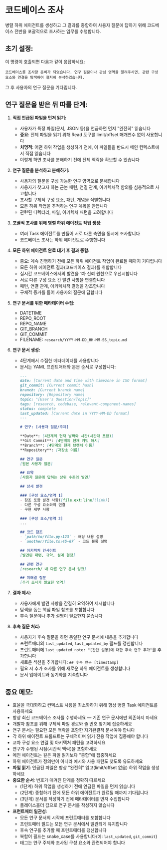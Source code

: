 # 코드베이스 조사

병렬 하위 에이전트를 생성하고 그 결과를 종합하여 사용자 질문에 답하기 위해 코드베이스 전반을 포괄적으로 조사하는 임무를 수행합니다.

## 초기 설정:

이 명령이 호출되면 다음과 같이 응답하세요:
```
코드베이스를 조사할 준비가 되었습니다. 연구 질문이나 관심 영역을 알려주시면, 관련 구성 요소와 연결을 탐색하여 철저히 분석하겠습니다.
```

그 후 사용자의 연구 질문을 기다립니다.

## 연구 질문을 받은 뒤 따를 단계:

1. **직접 언급된 파일을 먼저 읽기:**
   - 사용자가 특정 파일(문서, JSON 등)을 언급하면 먼저 "완전히" 읽습니다
   - **중요**: 전체 파일을 읽기 위해 Read 도구를 limit/offset 매개변수 없이 사용합니다
   - **치명적**: 어떤 하위 작업을 생성하기 전에, 이 파일들을 반드시 메인 컨텍스트에서 직접 읽습니다
   - 이렇게 하면 조사를 분해하기 전에 전체 맥락을 확보할 수 있습니다

2. **연구 질문을 분석하고 분해하기:**
   - 사용자의 질문을 구성 가능한 연구 영역으로 분해합니다
   - 사용자가 찾고자 하는 근본 패턴, 연결 관계, 아키텍처적 함의를 심층적으로 사고합니다
   - 조사할 구체적 구성 요소, 패턴, 개념을 식별합니다
   - 모든 하위 작업을 추적하는 연구 계획을 만듭니다
   - 관련된 디렉터리, 파일, 아키텍처 패턴을 고려합니다

3. **포괄적 조사를 위해 병렬 하위 에이전트 작업 생성:**
   - 여러 Task 에이전트를 만들어 서로 다른 측면을 동시에 조사합니다
   - 코드베이스 조사는 하위 에이전트로 수행합니다

4. **모든 하위 에이전트 완료 대기 후 결과 종합:**
   - 중요: 계속 진행하기 전에 모든 하위 에이전트 작업이 완료될 때까지 기다립니다
   - 모든 하위 에이전트 결과(코드베이스 결과)를 취합합니다
   - 실시간 코드베이스에서의 발견을 1차 신뢰 원천으로 우선시합니다
   - 서로 다른 구성 요소 간 발견 사항을 연결합니다
   - 패턴, 연결 관계, 아키텍처적 결정을 강조합니다
   - 구체적 증거를 들어 사용자의 질문에 답합니다

5. **연구 문서를 위한 메타데이터 수집:**
   - DATETIME
   - REPO_ROOT
   - REPO_NAME
   - GIT_BRANCH
   - GIT_COMMIT
   - FILENAME: `research/YYYY-MM-DD_HH-MM-SS_topic.md`

6. **연구 문서 생성:**
   - 4단계에서 수집한 메타데이터를 사용합니다
   - 문서는 YAML 프런트매터와 본문 순서로 구성합니다:
     ```markdown
     ---
     date: [Current date and time with timezone in ISO format]
     git_commit: [Current commit hash]
     branch: [Current branch name]
     repository: [Repository name]
     topic: "[User's Question/Topic]"
     tags: [research, codebase, relevant-component-names]
     status: complete
     last_updated: [Current date in YYYY-MM-DD format]
     ---

     # 연구: [사용자 질문/주제]

     **Date**: [4단계의 현재 날짜와 시간(시간대 포함)]
     **Git Commit**: [4단계의 현재 커밋 해시]
     **Branch**: [4단계의 현재 브랜치 이름]
     **Repository**: [저장소 이름]

     ## 연구 질문
     [원본 사용자 질문]

     ## 요약
     [사용자 질문에 답하는 상위 수준의 발견]

     ## 상세 발견

     ### [구성 요소/영역 1]
     - 참조 포함 발견 사항([file.ext:line](link))
     - 다른 구성 요소와의 연결
     - 구현 세부 사항

     ### [구성 요소/영역 2]
     ...

     ## 코드 참조
     - `path/to/file.py:123` - 해당 내용 설명
     - `another/file.ts:45-67` - 코드 블록 설명

     ## 아키텍처 인사이트
     [발견된 패턴, 규약, 설계 결정]

     ## 관련 연구
     [research/ 내 다른 연구 문서 링크]

     ## 미해결 질문
     [추가 조사가 필요한 영역]
     ```

7. **결과 제시:**
   - 사용자에게 발견 사항을 간결히 요약하여 제시합니다
   - 탐색을 돕는 핵심 파일 참조를 포함합니다
   - 후속 질문이나 추가 설명이 필요한지 묻습니다

8. **후속 질문 처리:**
   - 사용자가 후속 질문을 하면 동일한 연구 문서에 내용을 추가합니다
   - 프런트매터의 `last_updated`, `last_updated_by` 필드를 갱신합니다
   - 프런트매터에 `last_updated_note: "[간단 설명]에 대한 후속 연구 추가"`를 추가합니다
   - 새로운 섹션을 추가합니다: `## 후속 연구 [timestamp]`
   - 필요 시 추가 조사를 위해 새로운 하위 에이전트를 생성합니다
   - 문서 업데이트와 동기화를 지속합니다

## 중요 메모:
- 효율을 극대화하고 컨텍스트 사용을 최소화하기 위해 항상 병렬 Task 에이전트를 사용하세요
- 항상 최신 코드베이스 조사를 수행하세요 — 기존 연구 문서에만 의존하지 마세요
- 개발자 참조를 위해 구체적 파일 경로와 줄 번호 찾기에 집중하세요
- 연구 문서는 필요한 모든 맥락을 포함한 자기완결적 문서여야 합니다
- 각 하위 에이전트 프롬프트는 구체적이며 읽기 전용 작업에 집중해야 합니다
- 교차 구성 요소 연결 및 아키텍처 패턴을 고려하세요
- 연구가 수행된 시점(시간적 맥락)을 포함하세요
- 메인 에이전트는 깊은 파일 읽기보다 "종합"에 집중하세요
- 하위 에이전트가 정의만이 아니라 예시와 사용 패턴도 찾도록 유도하세요
- **파일 읽기**: 언급된 파일은 항상 "완전히" 읽고(limit/offset 없음) 하위 작업을 생성하세요
- **중요한 순서**: 번호가 매겨진 단계를 정확히 따르세요
  - (1단계) 하위 작업을 생성하기 전에 언급된 파일을 먼저 읽습니다
  - (2단계) 종합하기 전에 모든 하위 에이전트가 완료될 때까지 기다립니다
  - (3단계) 문서를 작성하기 전에 메타데이터를 먼저 수집합니다
  - 플레이스홀더 값으로 연구 문서를 작성하지 않습니다
- **프런트매터 일관성**:
  - 모든 연구 문서의 시작에 프런트매터를 포함합니다
  - 프런트매터 필드는 모든 연구 문서에서 일관되게 유지합니다
  - 후속 연구를 추가할 때 프런트매터를 갱신합니다
  - 복합어 필드는 snake_case를 사용합니다(예: `last_updated`, `git_commit`)
  - 태그는 연구 주제와 조사된 구성 요소와 관련되어야 합니다
